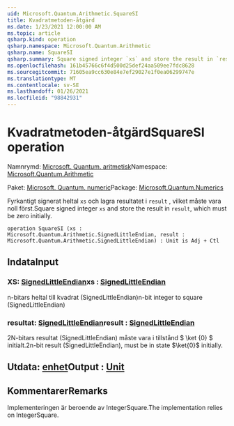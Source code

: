 ```yaml
---
uid: Microsoft.Quantum.Arithmetic.SquareSI
title: Kvadratmetoden-åtgärd
ms.date: 1/23/2021 12:00:00 AM
ms.topic: article
qsharp.kind: operation
qsharp.namespace: Microsoft.Quantum.Arithmetic
qsharp.name: SquareSI
qsharp.summary: Square signed integer `xs` and store the result in `result`, which must be zero initially.
ms.openlocfilehash: 161b45766c6f4d500d25def24aa509ee7fdc8628
ms.sourcegitcommit: 71605ea9cc630e84e7ef29027e1f0ea06299747e
ms.translationtype: MT
ms.contentlocale: sv-SE
ms.lasthandoff: 01/26/2021
ms.locfileid: "98842931"
---
```

# <a name="squaresi-operation"></a><span data-ttu-id="dc95a-102">Kvadratmetoden-åtgärd</span><span class="sxs-lookup"><span data-stu-id="dc95a-102">SquareSI operation</span></span>

<span data-ttu-id="dc95a-103">Namnrymd: [Microsoft. Quantum. aritmetisk](xref:Microsoft.Quantum.Arithmetic)</span><span class="sxs-lookup"><span data-stu-id="dc95a-103">Namespace: [Microsoft.Quantum.Arithmetic](xref:Microsoft.Quantum.Arithmetic)</span></span>

<span data-ttu-id="dc95a-104">Paket: [Microsoft. Quantum. numeric](https://nuget.org/packages/Microsoft.Quantum.Numerics)</span><span class="sxs-lookup"><span data-stu-id="dc95a-104">Package: [Microsoft.Quantum.Numerics](https://nuget.org/packages/Microsoft.Quantum.Numerics)</span></span>


<span data-ttu-id="dc95a-105">Fyrkantigt signerat heltal `xs` och lagra resultatet i `result` , vilket måste vara noll först.</span><span class="sxs-lookup"><span data-stu-id="dc95a-105">Square signed integer `xs` and store the result in `result`, which must be zero initially.</span></span>

```qsharp
operation SquareSI (xs : Microsoft.Quantum.Arithmetic.SignedLittleEndian, result : Microsoft.Quantum.Arithmetic.SignedLittleEndian) : Unit is Adj + Ctl
```


## <a name="input"></a><span data-ttu-id="dc95a-106">Indata</span><span class="sxs-lookup"><span data-stu-id="dc95a-106">Input</span></span>

### <a name="xs--signedlittleendian"></a><span data-ttu-id="dc95a-107">XS: [SignedLittleEndian](xref:Microsoft.Quantum.Arithmetic.SignedLittleEndian)</span><span class="sxs-lookup"><span data-stu-id="dc95a-107">xs : [SignedLittleEndian](xref:Microsoft.Quantum.Arithmetic.SignedLittleEndian)</span></span>

<span data-ttu-id="dc95a-108">n-bitars heltal till kvadrat (SignedLittleEndian)</span><span class="sxs-lookup"><span data-stu-id="dc95a-108">n-bit integer to square (SignedLittleEndian)</span></span>


### <a name="result--signedlittleendian"></a><span data-ttu-id="dc95a-109">resultat: [SignedLittleEndian](xref:Microsoft.Quantum.Arithmetic.SignedLittleEndian)</span><span class="sxs-lookup"><span data-stu-id="dc95a-109">result : [SignedLittleEndian](xref:Microsoft.Quantum.Arithmetic.SignedLittleEndian)</span></span>

<span data-ttu-id="dc95a-110">2N-bitars resultat (SignedLittleEndian) måste vara i tillstånd $ \ket {0} $ initialt.</span><span class="sxs-lookup"><span data-stu-id="dc95a-110">2n-bit result (SignedLittleEndian), must be in state $\ket{0}$ initially.</span></span>



## <a name="output--unit"></a><span data-ttu-id="dc95a-111">Utdata: [enhet](xref:microsoft.quantum.lang-ref.unit)</span><span class="sxs-lookup"><span data-stu-id="dc95a-111">Output : [Unit](xref:microsoft.quantum.lang-ref.unit)</span></span>



## <a name="remarks"></a><span data-ttu-id="dc95a-112">Kommentarer</span><span class="sxs-lookup"><span data-stu-id="dc95a-112">Remarks</span></span>

<span data-ttu-id="dc95a-113">Implementeringen är beroende av IntegerSquare.</span><span class="sxs-lookup"><span data-stu-id="dc95a-113">The implementation relies on IntegerSquare.</span></span>